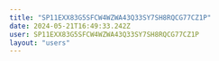 ```yaml
---
title: "SP11EXX83G5SFCW4WZWA43Q33SY7SH8RQCG77CZ1P"
date: 2024-05-21T16:49:33.242Z
user: SP11EXX83G5SFCW4WZWA43Q33SY7SH8RQCG77CZ1P
layout: "users"
---
```

    